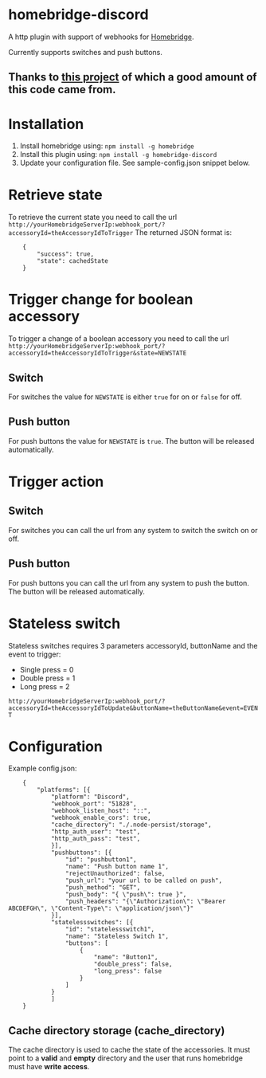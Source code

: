 # homebridge-discord
A http plugin with support of webhooks for [Homebridge](https://github.com/homebridge/homebridge).

Currently supports switches and push buttons.

## Thanks to [this project](https://github.com/benzman81/homebridge-http-webhooks) of which a good amount of this code came from.

# Installation
1. Install homebridge using: `npm install -g homebridge`
2. Install this plugin using: `npm install -g homebridge-discord`
3. Update your configuration file. See sample-config.json snippet below.

# Retrieve state
To retrieve the current state you need to call the url `http://yourHomebridgeServerIp:webhook_port/?accessoryId=theAccessoryIdToTrigger`
The returned JSON format is:
```
    {
        "success": true,
        "state": cachedState
    }
```

# Trigger change for boolean accessory
To trigger a change of a boolean accessory you need to call the url `http://yourHomebridgeServerIp:webhook_port/?accessoryId=theAccessoryIdToTrigger&state=NEWSTATE`

## Switch
For switches the value for `NEWSTATE` is either `true` for on or `false` for off.

## Push button
For push buttons the value for `NEWSTATE` is `true`. The button will be released automatically.

# Trigger action

## Switch
For switches you can call the url from any system to switch the switch on or off.

## Push button
For push buttons you can call the url from any system to push the button. The button will be released automatically.

# Stateless switch
Stateless switches requires 3 parameters accessoryId, buttonName and the event to trigger:
* Single press = 0
* Double press = 1
* Long press = 2

`http://yourHomebridgeServerIp:webhook_port/?accessoryId=theAccessoryIdToUpdate&buttonName=theButtonName&event=EVENT`

# Configuration
Example config.json:
```
    {
    	"platforms": [{
    		"platform": "Discord",
    		"webhook_port": "51828",
    		"webhook_listen_host": "::",
    		"webhook_enable_cors": true, 
    		"cache_directory": "./.node-persist/storage", 
    		"http_auth_user": "test", 
    		"http_auth_pass": "test", 
    		}],
    		"pushbuttons": [{
    			"id": "pushbutton1",
    			"name": "Push button name 1",
    			"rejectUnauthorized": false,
    			"push_url": "your url to be called on push", 
    			"push_method": "GET", 
    			"push_body": "{ \"push\": true }",
    			"push_headers": "{\"Authorization\": \"Bearer ABCDEFGH\", \"Content-Type\": \"application/json\"}" 
    		}],
    		"statelessswitches": [{
    			"id": "statelessswitch1",
    			"name": "Stateless Switch 1",
    			"buttons": [ 
    				{
    					"name": "Button1", 
    					"double_press": false,
    					"long_press": false
    				}
    			]
    		}
            ]
    }
```

## Cache directory storage (cache_directory)
The cache directory is used to cache the state of the accessories. It must point to a **valid** and **empty** directory and the user that runs homebridge must have **write access**.

